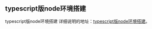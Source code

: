 ## typescript版node环境搭建

typescript版node环境搭建 
详细说明的地址：[typescript版node环境搭建](http://www.zhuyuntao.cn/2019/05/19/typescript版node环境搭建/)。

